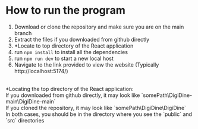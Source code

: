 # How to run the program
1. Download or clone the repository and make sure you are on the main branch
2. Extract the files if you downloaded from github directly
3. *Locate to top directory of the React application
5. run `npm install` to install all the dependencies 
6. run `npm run dev` to start a new local host
7. Navigate to the link provided to view the website (Typically http://localhost:5174/)
<br/>
*Locating the top directory of the React application:
<br/>If you downloaded from github directly, it may look like `somePath\DigiDine-main\DigiDine-main`
<br/>If you cloned the repository, it may look like `somePath\DigiDine\DigiDine`
<br/> In both cases, you should be in the directory where you see the `public` and `src` directories  
